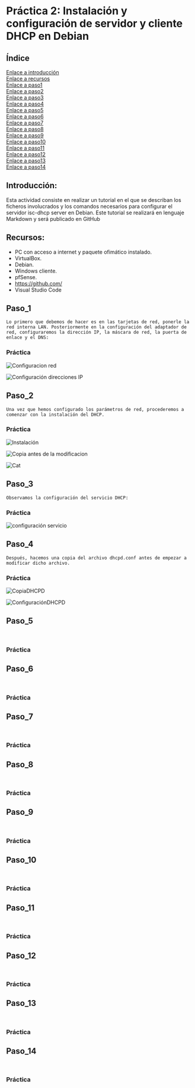 # Práctica 2: Instalación y configuración de servidor y cliente DHCP en Debian
## Índice
[Enlace a introducción](#introducción)   
[Enlace a recursos](#recursos)    
[Enlace a paso1](#paso1)  
[Enlace a paso2](#paso2)  
[Enlace a paso3](#paso3)  
[Enlace a paso4](#paso4)  
[Enlace a paso5](#paso5)   
[Enlace a paso6](#paso6)  
[Enlace a paso7](#paso7)  
[Enlace a paso8](#paso8)  
[Enlace a paso9](#paso9)  
[Enlace a paso10](#paso10)  
[Enlace a paso11](#paso11)  
[Enlace a paso12](#paso12)  
[Enlace a paso13](#paso13)  
[Enlace a paso14](#paso14)  

## Introducción:

Esta actividad consiste en realizar un tutorial en el que se describan los ficheros involucrados y los comandos necesarios para configurar el servidor isc-dhcp server en Debian. Este tutorial se realizará en lenguaje Markdown y será publicado en GitHub

## Recursos:
* PC con acceso a internet y paquete ofimático instalado.
* VirtualBox.
* Debian. 
* Windows cliente.
* pfSense.
* https://github.com/
* Visual Studio Code

## Paso_1
``` 
Lo primero que debemos de hacer es en las tarjetas de red, ponerle la red interna LAN. Posteriormente en la configuración del adaptador de red, configuraremos la dirección IP, la máscara de red, la puerta de enlace y el DNS:
``` 
### Práctica
![Configuracion red](files/CapturaRed.png "Imagen Captura de red")

![Configuración direcciones IP](files/CapturaConfIP.PNG)

## Paso_2
``` 
Una vez que hemos configurado los parámetros de red, procederemos a comenzar con la instalación del DHCP.
``` 
### Práctica
![Instalación](files/CapturaInstalacion.PNG)

![Copia antes de la modificacion](files/CapturaCopia.PNG)

![Cat](files/CapturaCatEnp0s3.PNG)

## Paso_3
``` 
Observamos la configuración del servicio DHCP:
``` 
### Práctica
![configuración servicio](files/CapturaConfServicioDHCP.PNG)
## Paso_4
``` 
Después, hacemos una copia del archivo dhcpd.conf antes de empezar a modificar dicho archivo.

``` 
### Práctica
![CopiaDHCPD](files/CapturaCopiaDHCPD.PNG)

![ConfiguraciónDHCPD](files/CapturaConfDHCPD.PNG)
## Paso_5
``` 


``` 
### Práctica

## Paso_6
``` 


``` 
### Práctica

## Paso_7
``` 


``` 
### Práctica

## Paso_8
``` 


``` 
### Práctica

## Paso_9
``` 


``` 
### Práctica

## Paso_10
``` 


``` 
### Práctica

## Paso_11
``` 


``` 
### Práctica

## Paso_12
``` 


``` 
### Práctica

## Paso_13
``` 


``` 
### Práctica

## Paso_14
``` 


``` 
### Práctica